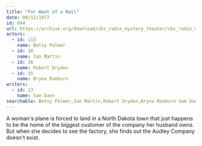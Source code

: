 ```yaml
---
title: "For Want of a Nail"
date: 08/12/1977
id: 694
url: https://archive.org/download/cbs_radio_mystery_theater/cbs_radio_mystery_theater-0651-0700.zip/cbs_radio_mystery_theater-0651-0700%2Fcbsrmt_0694_for_want_of_a_nail.mp3
actors:  
  - id: 113
    name: Betsy Palmer  
  - id: 38
    name: Ian Martin  
  - id: 16
    name: Robert Dryden  
  - id: 35
    name: Bryna Raeburn
writers:  
  - id: 13
    name: Sam Dann
searchable: Betsy Palmer,Ian Martin,Robert Dryden,Bryna Raeburn Sam Dann
---
```

A woman's plane is forced to land in a North Dakota town that just happens to be the home of the biggest customer of the company her husband owns. But when she decides to see the factory, she finds out the Audley Company doesn't exist.